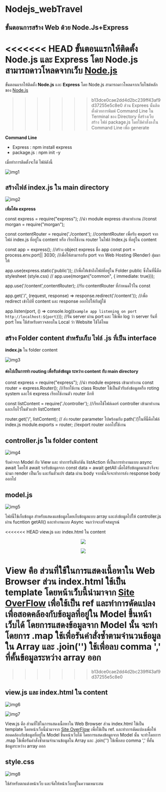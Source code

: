 
# Nodejs_webTravel

## ขั้นตอนการสร้าง Web ด้วย Node.Js+Express

<<<<<<< HEAD
ขั้นตอนแรกให้ติดตั้ง Node.js และ Express  โดย Node.js สามารถดาวโหลดจากเว็บ [Node.js](https://nodejs.org/en)
=======
ขั้นตอนแรกให้ติดตั้ง **Node.js** และ **Express**  โดย Node.js สามารถดาวโหลดจากเว็บไซต์หลักของ [Node.js](https://nodejs.org/en)

>>>>>>> b13dce0cae2dd4d2bc239ff43af9d37255e5c8e0
ส่วน Exprees นั้นติดตั้งด้วยการพิมพ์ Command Line ใน Terminal ของ Directory ที่สร้างเว็บ
สร้าง ไฟล์ package.js โดยใช้คำสั่งลงใน Command Line เพื่อ generate

**Command Line** 
* Express : npm install express
* package.js : npm init -y

เมื่อทำการติดตั้งจะได้ ไฟล์ดังนี้

![img1](https://user-images.githubusercontent.com/106058972/226101780-62946966-9080-4b08-8efe-076058555b67.png)


## สร้างไฟล์ index.js ใน main directory

![img2](https://user-images.githubusercontent.com/106058972/226101802-5fc8a012-39e4-4ddd-934a-c4c03746f302.png)

 
**เพิ่มโค้ด express**

const express = require("express"); //นำ module express เข้ามาทำงาน
//const morgan = require("morgan");

const contentRouter = require('./content');
//contentRouter เพื่อรับ export จากไฟล์ index.js ที่อยู่ใน content หรือ เรียกใช้งาน router ในไฟล์ Index.js ที่อยู่ใน content

const app = express();  //สร้าง object express ชื่อ app
const port = process.env.port|| 3030;
//เพื่อให้สามารถรับ port จาก Web Hosting (Render) สุ่มมาให้

app.use(express.static('public'));
//เพื่อให้เข้าถึงไฟล์ที่อยู่ใน Folder public ซึ่งในที่นี้คือ stylesheet (style.css)
// app.use(morgan("common", { immediate: true}));

app.use('/content',contentRouter);
//รับ contentRouter ที่กำหนดใว้ใน const

app.get('/', (request, response) => response.redirect('/content'));
//เพื่อ redirect เข้าไปที่ content และ response ออกไปให้กับผู้ใช้

app.listen(port, () => console.log(`Example app listening on port http://localhost:${port}`));
//รัน server ผ่าน port และ ใช้เพื่อ log ว่า server รันที่ port ไหน ใช้สำหรับตรวจสอบใน Local ว่า Website ใช้ได้ไหม


## สร้าง Folder content สำหรับเก็บ ไฟล์ .js ที่เป็น interface
**index.js** ใน folder content

![img3](https://user-images.githubusercontent.com/106058972/226101815-840c6771-2e67-4b1f-9bae-54f05dd1784e.png)
 
#### ต่อไปเป็นการทำ routing เพื่อรับส่งข้อมูล ระหว่าง content กับ main directory

const express = require("express"); //นำ module express เข้ามาทำงาน
const router = express.Router(); 
//เรียกใช้งาน class Router ใช้เป็นตัวรับส่งข้อมูลหรือ roting system และให้ express เรียกใช้งานตัว router อีกที

const listContent = require('./controller'); //เรียกใช้โฟล์เดอร์ controller เข้ามาทำงานและเก็บไว้ในตัวเเปร listContent

router.get('/', listContent); // ส่ง router parameter ไปพร้อมกับ path('/)ในที่นี้คือไฟล์ index.js 
module.exports = router; //export router ออกไปใช้งาน


## controller.js ใน folder content

![img4](https://user-images.githubusercontent.com/106058972/226101806-448888e6-5b3d-43f4-9883-9a24b67a389e.png)

 
รับค่าจาก Model กับ  View และ ทำการรันฟังก์ชัน listAction ที่เป็นการทำงานแบบ async await 
โดยให้ await รอรับข้อมูลจาก const data = await getAll เมื่อได้รับข้อมูลมาแล้วจึงจะนำมา render เป็นเว็บ และรันตัวแปร data ผ่าน body จากนั้นจึงจะทำการส่ง response body ออกไป

## model.js

![img5](https://user-images.githubusercontent.com/106058972/226101808-2ff64ee2-b800-4261-89cd-6545a2c20658.png)


ไฟล์นี้ใช้เก็บข้อมูล สำหรับแสดงผลข้อมูลโดยเก็บข้อมูลแบบ array และส่งข้อมูลไปให้ controller.js ผ่าน fucntion getAll() และทำงานเบบ Async จนกว่าจะเสร็จสมบูรณ์

<<<<<<< HEAD
view.js และ index.html ใน content
<p align="center">
  <img src="![img6](https://user-images.githubusercontent.com/106058972/226101809-9b9c8ee2-7aa5-4fc2-892c-5aadb491a728.png)" />
</p>
<p align="center">
  <img src="![img7](https://user-images.githubusercontent.com/106058972/226101812-e66d1f75-2e3c-4fc5-a8d1-165f29052556.png)" />
</p>  
 
View คือ ส่วนที่ใช้ในการแสดงเนื้อหาใน Web Browser ส่วน index.html ใช้เป็น template โดยหน้าเว็บนี้นำมาจาก [Site OverFlow](www.youtube.com/watch?v=P7iB6nvfnR8&t=1s)
เพื่อใช้เป็น ref และทำการดัดแปลงเพื่อสอดคล้องกับข้อมูลที่อยู่ใน Model ขึ้นหน้าเว็บได้ โดยการแสดงข้อมูลจาก Model นั้น จะทำโดยการ .map ใช้เพื่อรันคำสั่งซ้ำตามจำนวนข้อมูลใน Array และ .join('') ใช้เพื่อลบ comma ',' ที่คั้นข้อมูลระหว่าง array ออก
=======
>>>>>>> b13dce0cae2dd4d2bc239ff43af9d37255e5c8e0

## view.js และ index.html ใน content

![img6](https://user-images.githubusercontent.com/106058972/226101809-9b9c8ee2-7aa5-4fc2-892c-5aadb491a728.png)


![img7](https://user-images.githubusercontent.com/106058972/226101812-e66d1f75-2e3c-4fc5-a8d1-165f29052556.png)

 
View.js คือ ส่วนที่ใช้ในการแสดงเนื้อหาใน Web Browser ส่วน index.html ใช้เป็น template โดยหน้าเว็บนี้นำมาจาก [Site OverFlow](www.youtube.com/watch?v=P7iB6nvfnR8&t=1s)
เพื่อใช้เป็น ref. และทำการดัดแปลงเพื่อให้สอดคล้องกับข้อมูลที่อยู่ใน Model ขึ้นหน้าเว็บได้ โดยการแสดงข้อมูลจาก Model นั้น จะทำโดยการ .map ใช้เพื่อรันคำสั่งซ้ำตามจำนวนข้อมูลใน Array และ .join('') ใช้เพื่อลบ comma ',' ที่คั้นข้อมูลระหว่าง array ออก

## style.css

![img8](https://user-images.githubusercontent.com/106058972/226101814-074bc418-61c3-43d5-a8eb-3c0c1672e114.png)

ใช้สำหรับตกแต่งหน้าเว็บ และจัดให้หน้าเว็บอยู่ในความเหมาะสม
